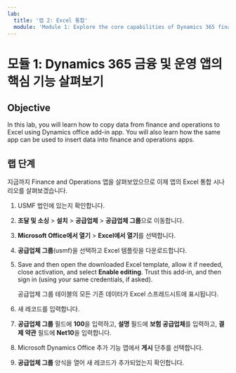 ```yaml
---
lab:
  title: '랩 2: Excel 통합'
  module: 'Module 1: Explore the core capabilities of Dynamics 365 finance and operations apps'
---
```


# <a name="module-1-explore-the-core-capabilities-of-dynamics-365-finance-and-operations-apps"></a>모듈 1: Dynamics 365 금융 및 운영 앱의 핵심 기능 살펴보기

## <a name="objective"></a>Objective

In this lab, you will learn how to copy data from finance and operations to Excel using Dynamics office add-in app. You will also learn how the same app can be used to insert data into finance and operations apps.

## <a name="lab-steps"></a>랩 단계

지금까지 Finance and Operations 앱을 살펴보았으므로 이제 앱의 Excel 통합 시나리오를 살펴보겠습니다.

1. USMF 법인에 있는지 확인합니다. 

2. **조달 및 소싱** > **설치** > **공급업체** > **공급업체 그룹**으로 이동합니다.

3. **Microsoft Office에서 열기** > **Excel에서 열기**를 선택합니다.

4. **공급업체 그룹**(usmf)을 선택하고 Excel 템플릿을 다운로드합니다.

5. Save and then open the downloaded Excel template, allow it if needed, close activation, and select <bpt id="p1">**</bpt>Enable editing<ept id="p1">**</ept>. Trust this add-in, and then sign in (using your same credentials, if asked).

    공급업체 그룹 테이블의 모든 기존 데이터가 Excel 스프레드시트에 표시됩니다.

6.  새 레코드를 입력합니다.

7. **공급업체 그룹** 필드에 **100**을 입력하고, **설명** 필드에 **보험 공급업체**를 입력하고, **결제 약관** 필드에 **Net10**을 입력합니다.

8. Microsoft Dynamics Office 추가 기능 앱에서 **게시** 단추를 선택합니다.

9. **공급업체 그룹** 양식을 열어 새 레코드가 추가되었는지 확인합니다.

